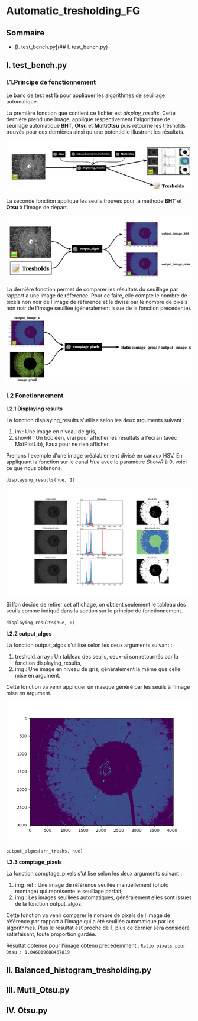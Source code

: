 # Automatic_tresholding_FG

## Sommaire

- [I. test_bench.py](## I. test_bench.py)


## I. test_bench.py

### I.1.Principe de fonctionnement

Le banc de test est là pour appliquer les algorithmes de seuillage automatique.

La première fonction que contient ce fichier est _display_results_. Cette dernière prend une image, applique respectivement l'algorithme de seuillage automatique **BHT**, **Otsu** et **MultiOtsu** puis retourne les tresholds trouvés pour ces dernières ainsi qu'une potentielle illustrant les résultats.

![Principe de fonction display_results](images/display_results_function.png)

La seconde fonction applique les seuils trouvés pour la méthode **BHT** et **Otsu** à l'image de départ.

![Principe de fonction output algos](images/output_algos_function.png)

La dernière fonction permet de comparer les résultats du seuillage par rapport à une image de référence. Pour ce faire, elle compte le nombre de pixels non noir de l'image de référence et le divise par le nombre de pixels non noir de l'image seuillée (généralement issue de la fonction précédente).

![Principe de fonction comptage pixels](images/comptage_pixels_function.png)

### I.2 Fonctionnement

**I.2.1 Displaying results**

La fonction displaying_results s'utilise selon les deux arguments suivant : 
1. im : Une image en niveau de gris,
2. showR : Un booléen, vrai pour afficher les résultats à l'écran (avec MatPlotLib), Faux pour ne rien afficher.

Prenons l'exemple d'une image préalablement divisé en canaux HSV. En appliquant la fonction sur le canal *Hue* avec le paramètre *ShowR* à 0, voici ce que nous obtenons.

`displaying_results(hue, 1)`

![fonction displaying results sur canal hue](images/displaying_results_hue.png)

Si l’on décide de retirer cet affichage, on obtient seulement le tableau des seuils comme indiqué dans la section sur le principe de fonctionnement.

`displaying_results(hue, 0)`

**I.2.2 output_algos**

La fonction output_algos s'utilise selon les deux arguments suivant : 
1. treshold_array : Un tableau des seuils, ceux-ci son retournés par la fonction displaying_results,
2. img : Une image en niveau de gris, généralement la même que celle mise en argument.

Cette fonction va venir appliquer un masque généré par les seuils à l'image mise en argument.

![fonction output algos resultat](images/image_seuillee_BHT.png)

`output_algos(arr_treshs, hue)`

**I.2.3 comptage_pixels**

La fonction comptage_pixels s'utilise selon les deux arguments suivant : 
1. img_ref : Une image de référence seuilée manuellement (photo montage) qui représente le seuillage parfait,
2. img : Les images seuillées automatiques, généralement elles sont issues de la fonction output_algos.

Cette fonction va venir comparer le nombre de pixels de l'image de référence par rapport à l'image qui a été seuillée automatique par les algorithmes. Plus le résultat est proche de 1, plus ce dernier sera considéré satisfaisant, toute proportion gardée.

Résultat obtenue pour l'image obtenu précédemment : `Ratio pixels pour Otsu : 1.046019688467819`

## II. Balanced_histogram_tresholding.py

## III. Mutli_Otsu.py

## IV. Otsu.py


